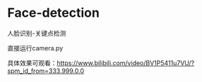 # Face-detection

人脸识别-关键点检测

直接运行camera.py

具体效果可观看：https://www.bilibili.com/video/BV1P5411u7VU/?spm_id_from=333.999.0.0
